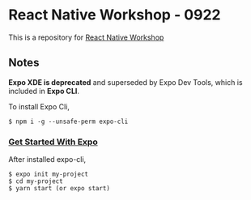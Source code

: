 # React Native Workshop - 0922

This is a repository for [React Native Workshop](https://github.com/katsumeshi/react-native-workshop-0922)

## Notes

**Expo XDE is deprecated** and superseded by Expo Dev Tools, which is included in **Expo CLI**.

To install Expo Cli,

```
$ npm i -g --unsafe-perm expo-cli
```

### [Get Started With Expo](https://expo.io/learn)

After installed expo-cli,

```
$ expo init my-project
$ cd my-project
$ yarn start (or expo start)
```
